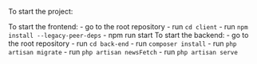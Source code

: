 To start the project: 

   To start the frontend:
    - go to the root repository
    - run `cd client`
    - run `npm install --legacy-peer-deps`
    - npm run start
   To start the backend:
    - go to the root repository
    - run `cd back-end`
    - run `composer install`
    - run `php artisan migrate`
    - run `php artisan newsFetch`
    - run `php artisan serve`
